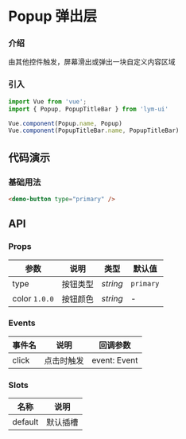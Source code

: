 # Popup 弹出层

### 介绍

由其他控件触发，屏幕滑出或弹出一块自定义内容区域

### 引入

```js
import Vue from 'vue';
import { Popup, PopupTitleBar } from 'lym-ui'

Vue.component(Popup.name, Popup)
Vue.component(PopupTitleBar.name, PopupTitleBar)
```

## 代码演示

### 基础用法

```html
<demo-button type="primary" />
```

## API

### Props

| 参数 | 说明 | 类型 | 默认值 |
|------|------|------|------|
| type | 按钮类型 | *string* | `primary` |
| color `1.0.0` | 按钮颜色 | *string* | - |

### Events

| 事件名 | 说明 | 回调参数 |
|------|------|------|
| click | 点击时触发 | event: Event |

### Slots

| 名称 | 说明 |
|------|------|
| default | 默认插槽 |
